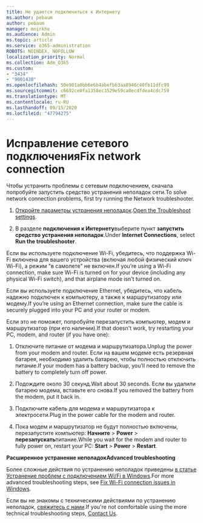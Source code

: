 ```yaml
---
title: Не удается подключиться к Интернету
ms.author: pebaum
author: pebaum
manager: mnirkhe
ms.audience: Admin
ms.topic: article
ms.service: o365-administration
ROBOTS: NOINDEX, NOFOLLOW
localization_priority: Normal
ms.collection: Adm_O365
ms.custom:
- "3434"
- "9001438"
ms.openlocfilehash: 50e901a0bb6e6b4abefbb3aa8946c40fb11dfc99
ms.sourcegitcommit: c6692ce0fa1358ec3529e59ca0ecdfdea4cdc759
ms.translationtype: MT
ms.contentlocale: ru-RU
ms.lasthandoff: 09/15/2020
ms.locfileid: "47794275"
---
```

# <a name="fix-network-connection"></a><span data-ttu-id="691c8-102">Исправление сетевого подключения</span><span class="sxs-lookup"><span data-stu-id="691c8-102">Fix network connection</span></span>

<span data-ttu-id="691c8-103">Чтобы устранить проблемы с сетевым подключением, сначала попробуйте запустить средство устранения неполадок сети.</span><span class="sxs-lookup"><span data-stu-id="691c8-103">To solve network connection problems, first try running the Network troubleshooter.</span></span> 

1. <span data-ttu-id="691c8-104">[Откройте параметры устранения неполадок](ms-settings:troubleshoot).</span><span class="sxs-lookup"><span data-stu-id="691c8-104">[Open the Troubleshoot settings](ms-settings:troubleshoot).</span></span>

2. <span data-ttu-id="691c8-105">В разделе **подключения к Интернету**выберите пункт **запустить средство устранения неполадок**.</span><span class="sxs-lookup"><span data-stu-id="691c8-105">Under **Internet Connections**, select **Run the troubleshooter**.</span></span>

<span data-ttu-id="691c8-106">Если вы используете подключение Wi-Fi, убедитесь, что поддержка Wi-Fi включена для вашего устройства (включая любой физический ключ Wi-Fi), а режим "в самолете" не включен.</span><span class="sxs-lookup"><span data-stu-id="691c8-106">If you’re using a Wi-Fi connection, make sure Wi-Fi is turned on for your device (including any physical Wi-Fi switch), and that airplane mode isn’t turned on.</span></span>

<span data-ttu-id="691c8-107">Если вы используете подключение Ethernet, убедитесь, что кабель надежно подключен к компьютеру, а также к маршрутизатору или модему.</span><span class="sxs-lookup"><span data-stu-id="691c8-107">If you’re using an Ethernet connection, make sure the cable is securely plugged into your PC and your router or modem.</span></span>

<span data-ttu-id="691c8-108">Если это не поможет, попробуйте перезапустить компьютер, модем и маршрутизатор (при его наличии).</span><span class="sxs-lookup"><span data-stu-id="691c8-108">If that doesn't work, try restarting your PC, modem, and router (if you have one):</span></span>

1. <span data-ttu-id="691c8-109">Отключите питание от модема и маршрутизатора.</span><span class="sxs-lookup"><span data-stu-id="691c8-109">Unplug the power from your modem and router.</span></span> <span data-ttu-id="691c8-110">Если на вашем модеме есть резервная батарея, необходимо удалить батарею, чтобы полностью отключить питание.</span><span class="sxs-lookup"><span data-stu-id="691c8-110">If your modem has a battery backup, you’ll need to remove the battery to completely turn off power.</span></span>

2. <span data-ttu-id="691c8-111">Подождите около 30 секунд.</span><span class="sxs-lookup"><span data-stu-id="691c8-111">Wait about 30 seconds.</span></span> <span data-ttu-id="691c8-112">Если вы удалили батарею модема, вставьте его снова.</span><span class="sxs-lookup"><span data-stu-id="691c8-112">If you removed the battery from the modem, put it back in.</span></span>

3. <span data-ttu-id="691c8-113">Подключите кабель для модема и маршрутизатора к электросети.</span><span class="sxs-lookup"><span data-stu-id="691c8-113">Plug in the power cable for the modem and router.</span></span>

4. <span data-ttu-id="691c8-114">Пока модем и маршрутизатор не будут полностью включены, перезапустите компьютер: **Начните**  >  **Power**  >  **перезапускать**питание.</span><span class="sxs-lookup"><span data-stu-id="691c8-114">While you wait for the modem and router to fully power on, restart your PC: **Start** > **Power** > **Restart**.</span></span>

<span data-ttu-id="691c8-115">**Расширенное устранение неполадок**</span><span class="sxs-lookup"><span data-stu-id="691c8-115">**Advanced troubleshooting**</span></span>

<span data-ttu-id="691c8-116">Более сложные действия по устранению неполадок приведены [в статье Устранение проблем с подключением Wi/Fi в Windows](https://support.microsoft.com/help/10741?ocid=SMC10741%2F).</span><span class="sxs-lookup"><span data-stu-id="691c8-116">For more advanced troubleshooting steps, see [Fix Wi-Fi connection issues in Windows](https://support.microsoft.com/help/10741?ocid=SMC10741%2F).</span></span> 

<span data-ttu-id="691c8-117">Если вы не знакомы с техническими действиями по устранению неполадок, [свяжитесь с нами](https://support.microsoft.com/contactus).</span><span class="sxs-lookup"><span data-stu-id="691c8-117">If you're not comfortable using the more technical troubleshooting steps, [Contact Us](https://support.microsoft.com/contactus).</span></span>

